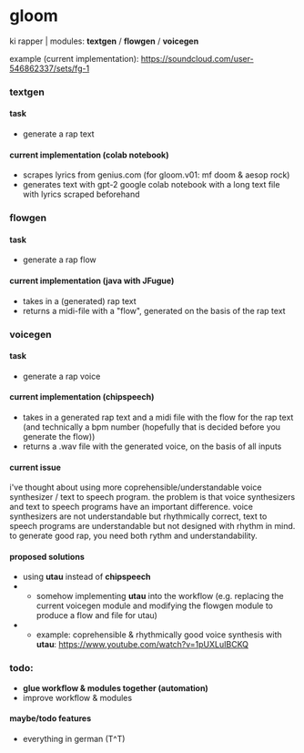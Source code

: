# gloom
ki rapper | modules:
**textgen** / **flowgen** / **voicegen**

example (current implementation): https://soundcloud.com/user-546862337/sets/fg-1

### textgen
#### task
- generate a rap text

#### current implementation (colab notebook)
- scrapes lyrics from genius.com (for gloom.v01: mf doom & aesop rock)
- generates text with gpt-2 google colab notebook with a long text file with lyrics scraped beforehand


### flowgen
#### task
- generate a rap flow

#### current implementation (java with JFugue)
- takes in a (generated) rap text
- returns a midi-file with a "flow", generated on the basis of the rap text


### voicegen
#### task
- generate a rap voice

#### current implementation (chipspeech)
- takes in a generated rap text and a midi file with the flow for the rap text (and technically a bpm number (hopefully that is decided before you generate the flow))
- returns a .wav file with the generated voice, on the basis of all inputs

#### current issue 
i've thought about using more coprehensible/understandable voice synthesizer / text to speech program. 
the problem is that voice synthesizers and text to speech programs have an important difference. voice synthesizers are not understandable but rhythmically correct, text to speech programs are understandable but not designed with rhythm in mind.
to generate good rap, you need both rythm and understandability.

#### proposed solutions
- using **utau** instead of **chipspeech**
- - somehow implementing **utau** into the workflow (e.g. replacing the current voicegen module and modifying the flowgen module to produce a flow and file for utau)
- - example: coprehensible & rhythmically good voice synthesis with **utau**: https://www.youtube.com/watch?v=1pUXLuIBCKQ

### todo:
- **glue workflow & modules together (automation)**
- improve workflow & modules

#### maybe/todo features
- everything in german (T^T)
